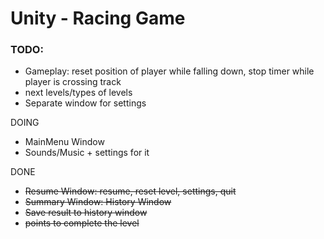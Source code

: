 # Unity - Racing Game

### **TODO:**
- Gameplay: reset position of player while falling down, stop timer while player is crossing track
- next levels/types of levels
- Separate window for settings

DOING
- MainMenu Window
- Sounds/Music + settings for it

DONE
- ~~Resume Window: resume, reset level, settings, quit~~
- ~~Summary Window: History Window~~
- ~~Save result to history window~~
- ~~points to complete the level~~